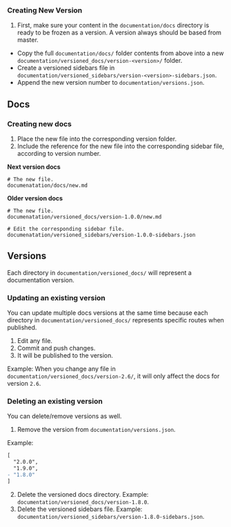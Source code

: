 ### Creating New Version

1. First, make sure your content in the `documentation/docs` directory is ready to be frozen as a version. A version always should be based from master.

- Copy the full `documentation/docs/` folder contents from above into a new `documentation/versioned_docs/version-<version>/` folder.
- Create a versioned sidebars file in `documentation/versioned_sidebars/version-<version>-sidebars.json`.
- Append the new version number to `documentation/versions.json`.

## Docs

### Creating new docs

1. Place the new file into the corresponding version folder.
1. Include the reference for the new file into the corresponding sidebar file, according to version number.

**Next version docs**

```shell
# The new file.
documenatation/docs/new.md
```

**Older version docs**

```shell
# The new file.
documenatation/versioned_docs/version-1.0.0/new.md

# Edit the corresponding sidebar file.
documenatation/versioned_sidebars/version-1.0.0-sidebars.json
```

## Versions

Each directory in `documentation/versioned_docs/` will represent a documentation version.

### Updating an existing version

You can update multiple docs versions at the same time because each directory in `documentation/versioned_docs/` represents specific routes when published.

1. Edit any file.
1. Commit and push changes.
1. It will be published to the version.

Example: When you change any file in `documentation/versioned_docs/version-2.6/`, it will only affect the docs for version `2.6`.

### Deleting an existing version

You can delete/remove versions as well.

1. Remove the version from `documentation/versions.json`.

Example:

```diff {4}
[
  "2.0.0",
  "1.9.0",
- "1.8.0"
]
```

2. Delete the versioned docs directory. Example: `documentation/versioned_docs/version-1.8.0`.
3. Delete the versioned sidebars file. Example: `documentation/versioned_sidebars/version-1.8.0-sidebars.json`.